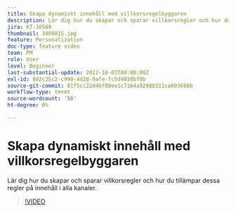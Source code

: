 ```yaml
---
title: Skapa dynamiskt innehåll med villkorsregelbyggaren
description: Lär dig hur du skapar och sparar villkorsregler och hur du tillämpar dessa regler på innehåll i alla kanaler.
jira: KT-10589
thumbnail: 3409815.jpg
feature: Personalization
doc-type: feature video
team: PM
role: User
level: Beginner
last-substantial-update: 2022-10-03T00:00:00Z
exl-id: 882c25c2-c990-4d20-9afe-fc5d4030bf0b
source-git-commit: 81f5cc22d46f89ee1c7164a92988311ca6036b8b
workflow-type: tm+mt
source-wordcount: '56'
ht-degree: 0%

---
```


# Skapa dynamiskt innehåll med villkorsregelbyggaren

Lär dig hur du skapar och sparar villkorsregler och hur du tillämpar dessa regler på innehåll i alla kanaler.

>[!VIDEO](https://video.tv.adobe.com/v/3409815?quality=12&learn=on)
